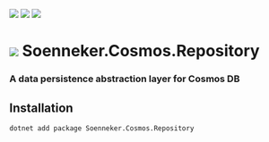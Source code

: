 [![](https://img.shields.io/nuget/v/Soenneker.Cosmos.Repository.svg?style=for-the-badge)](https://www.nuget.org/packages/Soenneker.Cosmos.Repository/)
[![](https://img.shields.io/github/actions/workflow/status/soenneker/soenneker.cosmos.repository/publish-package.yml?style=for-the-badge)](https://github.com/soenneker/soenneker.cosmos.repository/actions/workflows/publish-package.yml)
[![](https://img.shields.io/nuget/dt/Soenneker.Cosmos.Repository.svg?style=for-the-badge)](https://www.nuget.org/packages/Soenneker.Cosmos.Repository/)

# ![](https://user-images.githubusercontent.com/4441470/224455560-91ed3ee7-f510-4041-a8d2-3fc093025112.png) Soenneker.Cosmos.Repository
### A data persistence abstraction layer for Cosmos DB

## Installation

```
dotnet add package Soenneker.Cosmos.Repository
```
